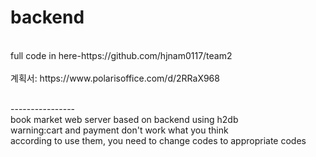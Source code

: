 # backend
<br>
full code in here-https://github.com/hjnam0117/team2<br>
<br>계획서:
https://www.polarisoffice.com/d/2RRaX968

<br>----------------<br>
book market web server based on backend using h2db
<br>warning:cart and payment don't work what you think<br>
according to use them, you need to change codes to appropriate codes
